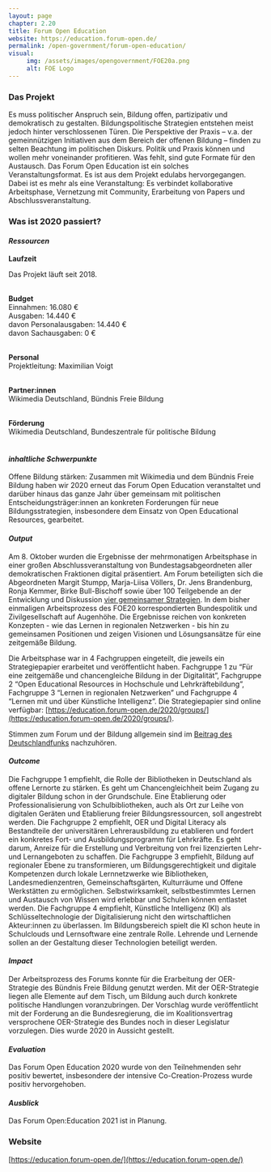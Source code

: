 ```yaml
---
layout: page
chapter: 2.20
title: Forum Open Education
website: https://education.forum-open.de/
permalink: /open-government/forum-open-education/
visual:
     img: /assets/images/opengovernment/FOE20a.png
     alt: FOE Logo
---
```


### Das Projekt

Es muss politischer Anspruch sein, Bildung offen, partizipativ und demokratisch zu gestalten. Bildungspolitische Strategien entstehen meist jedoch hinter verschlossenen Türen. Die Perspektive der Praxis – v.a. der gemeinnützigen Initiativen aus dem Bereich der offenen Bildung – finden zu selten Beachtung im politischen Diskurs. Politik und Praxis können und wollen mehr voneinander profitieren. Was fehlt, sind gute Formate für den Austausch. Das Forum Open Education ist ein solches Veranstaltungsformat. Es ist aus dem Projekt edulabs hervorgegangen. Dabei ist es mehr als eine Veranstaltung: Es verbindet kollaborative Arbeitsphase, Vernetzung mit Community, Erarbeitung von Papers und Abschlussveranstaltung.

### Was ist 2020 passiert?

#### *Ressourcen*

  **Laufzeit** <br>
  
  Das Projekt läuft seit 2018.<br><br>

  **Budget** <br>
  Einnahmen: 16.080 €<br>
  Ausgaben: 14.440 €<br>
  davon Personalausgaben: 14.440 €<br>
  davon Sachausgaben: 0 €
  <br><br>

  **Personal** <br>
  Projektleitung: Maximilian Voigt<br><br>

  **Partner:innen** <br>
  Wikimedia Deutschland, Bündnis Freie Bildung<br><br>
  
  **Förderung** <br>
  Wikimedia Deutschland, Bundeszentrale für politische Bildung<br><br>
  
#### *inhaltliche Schwerpunkte*
Offene Bildung stärken: Zusammen mit Wikimedia und dem Bündnis Freie Bildung haben wir 2020 erneut das Forum Open Education veranstaltet und darüber hinaus das ganze Jahr über gemeinsam mit politischen Entscheidungsträger:innen an konkreten Forderungen für neue Bildungsstrategien, insbesondere dem Einsatz von Open Educational Resources, gearbeitet.  

#### *Output*
Am 8. Oktober wurden die Ergebnisse der mehrmonatigen Arbeitsphase in einer großen Abschlussveranstaltung von Bundestagsabgeordneten aller demokratischen Fraktionen digital präsentiert. Am Forum beteiligten sich die Abgeordneten Margit Stumpp, Marja-Liisa Völlers, Dr. Jens Brandenburg, Ronja Kemmer, Birke Bull-Bischoff sowie über 100 Teilgebende an der Entwicklung und Diskussion [vier gemeinsamer Strategien](https://education.forum-open.de/2020/groups/). In dem bisher einmaligen Arbeitsprozess des FOE20 korrespondierten Bundespolitik und Zivilgesellschaft auf Augenhöhe. Die Ergebnisse reichen von konkreten Konzepten - wie das Lernen in regionalen Netzwerken - bis hin zu gemeinsamen Positionen und zeigen Visionen und Lösungsansätze für eine zeitgemäße Bildung.

Die Arbeitsphase war in 4 Fachgruppen eingeteilt, die jeweils ein Strategiepapier erarbeitet und veröffentlicht haben. Fachgruppe 1 zu “Für eine zeitgemäße und chancengleiche Bildung in der Digitalität”, Fachgruppe 2 “Open Educational Resources in Hochschule und Lehrkräftebildung”, Fachgruppe 3 “Lernen in regionalen Netzwerken” und Fachgruppe 4 “Lernen mit und über Künstliche Intelligenz”. Die Strategiepapier sind online verfügbar: [https://education.forum-open.de/2020/groups/](https://education.forum-open.de/2020/groups/). 

Stimmen zum Forum und der Bildung allgemein sind im [Beitrag des Deutschlandfunks](https://ondemand-mp3.dradio.de/file/dradio/2020/10/09/unterrichten_mal_ganz_anders_das_forum_open_education_dlf_20201009_1448_6491a325.mp3) nachzuhören. 

#### *Outcome*
Die Fachgruppe 1 empfiehlt, die Rolle der Bibliotheken in Deutschland als offene Lernorte zu stärken. Es geht um Chancengleichheit beim Zugang zu digitaler Bildung schon in der Grundschule. Eine Etablierung oder Professionalisierung von Schulbibliotheken, auch als Ort zur Leihe von digitalen Geräten und Etablierung freier Bildungsressourcen, soll angestrebt werden. Die Fachgruppe 2 empfiehlt, OER und Digital Literacy als Bestandteile der universitären Lehrerausbildung zu etablieren und fordert ein konkretes Fort- und Ausbildungsprogramm für Lehrkräfte. Es geht darum, Anreize für die Erstellung und Verbreitung von frei lizenzierten Lehr- und Lernangeboten zu schaffen. Die Fachgruppe 3 empfiehlt, Bildung auf regionaler Ebene zu transformieren, um Bildungsgerechtigkeit und digitale Kompetenzen durch lokale Lernnetzwerke wie Bibliotheken, Landesmedienzentren, Gemeinschaftsgärten, Kulturräume und Offene Werkstätten zu ermöglichen. Selbstwirksamkeit, selbstbestimmtes Lernen und Austausch von Wissen wird erlebbar und Schulen können entlastet werden. Die Fachgruppe 4 empfiehlt, Künstliche Intelligenz (KI) als Schlüsseltechnologie der Digitalisierung nicht den wirtschaftlichen Akteur:innen zu überlassen. Im Bildungsbereich spielt die KI schon heute in Schulclouds und Lernsoftware eine zentrale Rolle. Lehrende und Lernende sollen an der Gestaltung dieser Technologien beteiligt werden.

#### *Impact*
Der Arbeitsprozess des Forums konnte für die Erarbeitung der OER-Strategie des Bündnis Freie Bildung genutzt werden. Mit der OER-Strategie liegen alle Elemente auf dem Tisch, um Bildung auch durch konkrete politische Handlungen voranzubringen. Der Vorschlag wurde veröffentlicht mit der Forderung an die Bundesregierung, die im Koalitionsvertrag versprochene OER-Strategie des Bundes noch in dieser Legislatur vorzulegen. Dies wurde 2020 in Aussicht gestellt. 

#### *Evaluation*
Das Forum Open Education 2020 wurde von den Teilnehmenden sehr positiv bewertet, insbesondere der intensive Co-Creation-Prozess wurde positiv hervorgehoben. 
 
#### *Ausblick*
Das Forum Open:Education 2021 ist in Planung.

### Website

[https://education.forum-open.de/](https://education.forum-open.de/)
